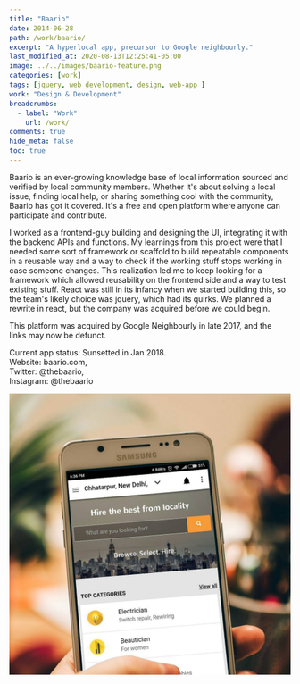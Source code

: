 ```yaml
---
title: "Baario"
date: 2014-06-28
path: /work/baario/
excerpt: "A hyperlocal app, precursor to Google neighbourly."
last_modified_at: 2020-08-13T12:25:41-05:00
image: ../../images/baario-feature.png
categories: [work]
tags: [jquery, web development, design, web-app ]
work: "Design & Development"
breadcrumbs:
  - label: "Work"
    url: /work/
comments: true
hide_meta: false
toc: true
---
```


Baario is an ever-growing knowledge base of local information sourced and verified by local community members. Whether it's about solving a local issue, finding local help, or sharing something cool with the community, Baario has got it covered. It's a free and open platform where anyone can participate and contribute.

I worked as a frontend-guy building and designing the UI, integrating it with the backend APIs and functions. My learnings from this project were that I needed some sort of framework or scaffold to build repeatable components in a reusable way and a way to check if the working stuff stops working in case someone changes. This realization led me to keep looking for a framework which allowed reusability on the frontend side and a way to test existing stuff. React was still in its infancy when we started building this, so the team's likely choice was jquery, which had its quirks. We planned a rewrite in react, but the company was acquired before we could begin. 

This platform was acquired by Google Neighbourly in late 2017, and the links may now be defunct.

Current app status: Sunsetted in Jan 2018.<br>
Website: baario.com,<br>
Twitter: @thebaario,<br>
Instagram: @thebaario<br>

![app screenshot](../../images/baario-screen.jpg)
